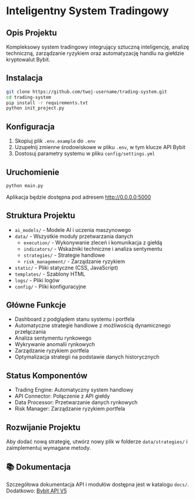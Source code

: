 # Inteligentny System Tradingowy

## Opis Projektu
Kompleksowy system tradingowy integrujący sztuczną inteligencję, analizę techniczną, zarządzanie ryzykiem oraz automatyzację handlu na giełdzie kryptowalut Bybit.

## Instalacja

```bash
git clone https://github.com/twoj-username/trading-system.git
cd trading-system
pip install -r requirements.txt
python init_project.py
```

## Konfiguracja
1. Skopiuj plik `.env.example` do `.env`
2. Uzupełnij zmienne środowiskowe w pliku `.env`, w tym klucze API Bybit
3. Dostosuj parametry systemu w pliku `config/settings.yml`

## Uruchomienie

```bash
python main.py
```

Aplikacja będzie dostępna pod adresem http://0.0.0.0:5000

## Struktura Projektu

- `ai_models/` - Modele AI i uczenia maszynowego
- `data/` - Wszystkie moduły przetwarzania danych
  - `execution/` - Wykonywanie zleceń i komunikacja z giełdą
  - `indicators/` - Wskaźniki techniczne i analiza sentymentu
  - `strategies/` - Strategie handlowe
  - `risk_management/` - Zarządzanie ryzykiem
- `static/` - Pliki statyczne (CSS, JavaScript)
- `templates/` - Szablony HTML
- `logs/` - Pliki logów
- `config/` - Pliki konfiguracyjne

## Główne Funkcje
- Dashboard z podglądem stanu systemu i portfela
- Automatyczne strategie handlowe z możliwością dynamicznego przełączania
- Analiza sentymentu rynkowego
- Wykrywanie anomalii rynkowych
- Zarządzanie ryzykiem portfela
- Optymalizacja strategii na podstawie danych historycznych

## Status Komponentów
- Trading Engine: Automatyczny system handlowy
- API Connector: Połączenie z API giełdy
- Data Processor: Przetwarzanie danych rynkowych
- Risk Manager: Zarządzanie ryzykiem portfela

## Rozwijanie Projektu
Aby dodać nową strategię, utwórz nowy plik w folderze `data/strategies/` i zaimplementuj wymagane metody.

## 📚 Dokumentacja
Szczegółowa dokumentacja API i modułów dostępna jest w katalogu `docs/`.  Dodatkowo: [Bybit API V5](https://bybit-exchange.github.io/docs/v5/intro)